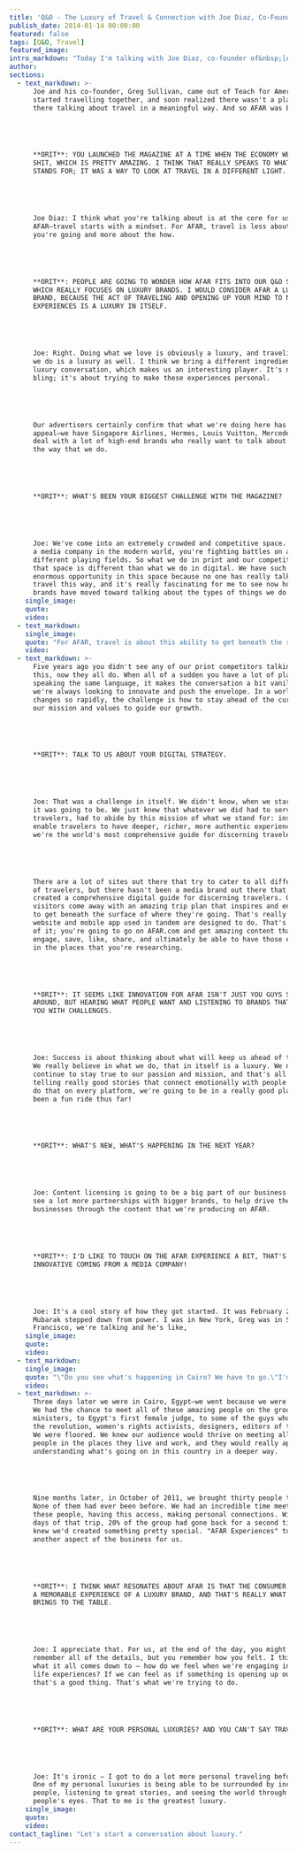 ```yaml
---
title: 'Q&O - The Luxury of Travel & Connection with Joe Diaz, Co-Founder of AFAR Media'
publish_date: 2014-01-14 00:00:00
featured: false
tags: [Q&O, Travel]
featured_image:
intro_markdown: "Today I'm talking with Joe Diaz, co-founder of&nbsp;[AFAR Media](http://www.afar.com/)- a brand that inspires travelers to get off the tour bus, take a seat at the kitchen table, and connect.​"
author:
sections:
  - text_markdown: >-
      Joe and his co-founder, Greg Sullivan, came out of Teach for America,
      started travelling together, and soon realized there wasn't a player out
      there talking about travel in a meaningful way. And so AFAR was born.





      **ORIT**: YOU LAUNCHED THE MAGAZINE AT A TIME WHEN THE ECONOMY WENT TO
      SHIT, WHICH IS PRETTY AMAZING. I THINK THAT REALLY SPEAKS TO WHAT AFAR
      STANDS FOR; IT WAS A WAY TO LOOK AT TRAVEL IN A DIFFERENT LIGHT.





      Joe Diaz: I think what you're talking about is at the core for us at
      AFAR—travel starts with a mindset. For AFAR, travel is less about where
      you're going and more about the how.





      **ORIT**: PEOPLE ARE GOING TO WONDER HOW AFAR FITS INTO OUR Q&O SERIES,
      WHICH REALLY FOCUSES ON LUXURY BRANDS. I WOULD CONSIDER AFAR A LUXURY
      BRAND, BECAUSE THE ACT OF TRAVELING AND OPENING UP YOUR MIND TO NEW
      EXPERIENCES IS A LUXURY IN ITSELF.





      Joe: Right. Doing what we love is obviously a luxury, and traveling the way
      we do is a luxury as well. I think we bring a different ingredient to the
      luxury conversation, which makes us an interesting player. It's not about
      bling; it's about trying to make these experiences personal.





      Our advertisers certainly confirm that what we're doing here has luxury
      appeal—we have Singapore Airlines, Hermes, Louis Vuitton, Mercedes, etc. We
      deal with a lot of high-end brands who really want to talk about luxury in
      the way that we do.





      **ORIT**: WHAT'S BEEN YOUR BIGGEST CHALLENGE WITH THE MAGAZINE?





      Joe: We've come into an extremely crowded and competitive space. Being
      a media company in the modern world, you're fighting battles on a lot of
      different playing fields. So what we do in print and our competition in
      that space is different than what we do in digital. We have such an
      enormous opportunity in this space because no one has really talked about
      travel this way, and it's really fascinating for me to see now how recently
      brands have moved toward talking about the types of things we do.​
    single_image:
    quote:
    video:
  - text_markdown:
    single_image:
    quote: "For AFAR, travel is about this ability to get beneath the surface, and use experience as a way to define life and what's in it."
    video:
  - text_markdown: >-
      Five years ago you didn't see any of our print competitors talking about
      this, now they all do. When all of a sudden you have a lot of players
      speaking the same language, it makes the conversation a bit vanilla, so
      we're always looking to innovate and push the envelope. In a world that
      changes so rapidly, the challenge is how to stay ahead of the curve and use
      our mission and values to guide our growth.





      **ORIT**: TALK TO US ABOUT YOUR DIGITAL STRATEGY.





      Joe: That was a challenge in itself. We didn't know, when we started, what
      it was going to be. We just knew that whatever we did had to serve the
      travelers, had to abide by this mission of what we stand for: inspire and
      enable travelers to have deeper, richer, more authentic experiences. Today,
      we're the world's most comprehensive guide for discerning travelers.





      There are a lot of sites out there that try to cater to all different types
      of travelers, but there hasn't been a media brand out there that has
      created a comprehensive digital guide for discerning travelers. Our
      visitors come away with an amazing trip plan that inspires and enables them
      to get beneath the surface of where they're going. That's really what our
      website and mobile app used in tandem are designed to do. That's the core
      of it; you're going to go on AFAR.com and get amazing content that you can
      engage, save, like, share, and ultimately be able to have those experiences
      in the places that you're researching.





      **ORIT**: IT SEEMS LIKE INNOVATION FOR AFAR ISN'T JUST YOU GUYS SITTING
      AROUND, BUT HEARING WHAT PEOPLE WANT AND LISTENING TO BRANDS THAT COME TO
      YOU WITH CHALLENGES.





      Joe: Success is about thinking about what will keep us ahead of the curve.
      We really believe in what we do, that in itself is a luxury. We need to
      continue to stay true to our passion and mission, and that's all about
      telling really good stories that connect emotionally with people. If we can
      do that on every platform, we're going to be in a really good place. It's
      been a fun ride thus far!





      **ORIT**: WHAT'S NEW, WHAT'S HAPPENING IN THE NEXT YEAR?





      Joe: Content licensing is going to be a big part of our business. You'll
      see a lot more partnerships with bigger brands, to help drive their
      businesses through the content that we're producing on AFAR.





      **ORIT**: I'D LIKE TO TOUCH ON THE AFAR EXPERIENCE A BIT, THAT'S PRETTY
      INNOVATIVE COMING FROM A MEDIA COMPANY!





      Joe: It's a cool story of how they got started. It was February 2011, when
      Mubarak stepped down from power. I was in New York, Greg was in San
      Francisco, we're talking and he's like,​
    single_image:
    quote:
    video:
  - text_markdown:
    single_image:
    quote: "\"Do you see what's happening in Cairo? We have to go.\"I'm like, \"When?\"\"Right now.\""
    video:
  - text_markdown: >-
      Three days later we were in Cairo, Egypt—we went because we were curious.
      We had the chance to meet all of these amazing people on the ground. From
      ministers, to Egypt's first female judge, to some of the guys who started
      the revolution, women's rights activists, designers, editors of the papers.
      We were floored. We knew our audience would thrive on meeting all of these
      people in the places they live and work, and they would really appreciate
      understanding what's going on in this country in a deeper way.





      Nine months later, in October of 2011, we brought thirty people to Cairo.
      None of them had ever been before. We had an incredible time meeting all
      these people, having this access, making personal connections. Within sixty
      days of that trip, 20% of the group had gone back for a second time, so we
      knew we'd created something pretty special. "AFAR Experiences" turned into
      another aspect of the business for us.





      **ORIT**: I THINK WHAT RESONATES ABOUT AFAR IS THAT THE CONSUMER EXPECTS
      A MEMORABLE EXPERIENCE OF A LUXURY BRAND, AND THAT'S REALLY WHAT AFAR
      BRINGS TO THE TABLE.





      Joe: I appreciate that. For us, at the end of the day, you might not
      remember all of the details, but you remember how you felt. I think that's
      what it all comes down to – how do we feel when we're engaging in those
      life experiences? If we can feel as if something is opening up our world,
      that's a good thing. That's what we're trying to do.





      **ORIT**: WHAT ARE YOUR PERSONAL LUXURIES? AND YOU CAN'T SAY TRAVEL!





      Joe: It's ironic – I got to do a lot more personal traveling before AFAR!
      One of my personal luxuries is being able to be surrounded by incredible
      people, listening to great stories, and seeing the world through other
      people's eyes. That to me is the greatest luxury.​
    single_image:
    quote:
    video:
contact_tagline: "Let's start a conversation about luxury."
---
```



